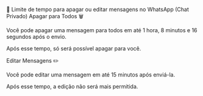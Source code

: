 📌 Limite de tempo para apagar ou editar mensagens no WhatsApp (Chat Privado)
Apagar para Todos 🗑️

Você pode apagar uma mensagem para todos em até 1 hora, 8 minutos e 16 segundos após o envio.

Após esse tempo, só será possível apagar para você.

Editar Mensagens ✏️

Você pode editar uma mensagem em até 15 minutos após enviá-la.

Após esse tempo, a edição não será mais permitida.
